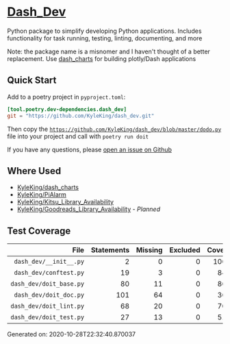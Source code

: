 # [Dash_Dev](https://github.com/KyleKing/dash_dev)

Python package to simplify developing Python applications. Includes functionality for task running, testing, linting, documenting, and more

Note: the package name is a misnomer and I haven't thought of a better replacement. Use [dash_charts](https://github.com/KyleKing/dash_charts) for building plotly/Dash applications

## Quick Start

Add to a poetry project in `pyproject.toml`:

```toml
[tool.poetry.dev-dependencies.dash_dev]
git = "https://github.com/KyleKing/dash_dev.git"
```

Then copy the [`https://github.com/KyleKing/dash_dev/blob/master/dodo.py`](https://github.com/KyleKing/dash_dev/blob/master/dodo.py) file into your project and call with `poetry run doit`

If you have any questions, please [open an issue on Github](https://github.com/KyleKing/dash_dev/issues/new)

## Where Used

- [KyleKing/dash_charts](https://github.com/KyleKing/dash_charts)
- [KyleKing/PiAlarm](https://github.com/KyleKing/PiAlarm)
- [KyleKing/Kitsu_Library_Availability](https://github.com/KyleKing/Kitsu_Library_Availability)
- [KyleKing/Goodreads_Library_Availability](https://github.com/KyleKing/Goodreads_Library_Availability) - *Planned*

## Test Coverage

<!-- COVERAGE -->

| File | Statements | Missing | Excluded | Coverage |
| --: | --: | --: | --: | --: |
| `dash_dev/__init__.py` | 2 | 0 | 0 | 100.0% |
| `dash_dev/conftest.py` | 19 | 3 | 0 | 84.2% |
| `dash_dev/doit_base.py` | 80 | 11 | 0 | 86.2% |
| `dash_dev/doit_doc.py` | 101 | 64 | 0 | 36.6% |
| `dash_dev/doit_lint.py` | 68 | 20 | 0 | 70.6% |
| `dash_dev/doit_test.py` | 27 | 13 | 0 | 51.9% |

Generated on: 2020-10-28T22:32:40.870037

<!-- /COVERAGE -->
